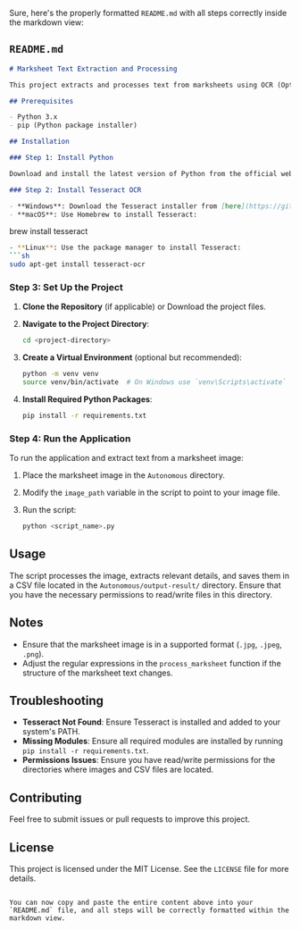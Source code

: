 Sure, here's the properly formatted `README.md` with all steps correctly inside the markdown view:

## `README.md`

```markdown
# Marksheet Text Extraction and Processing

This project extracts and processes text from marksheets using OCR (Optical Character Recognition) and stores the processed data into a CSV file.

## Prerequisites

- Python 3.x
- pip (Python package installer)

## Installation

### Step 1: Install Python

Download and install the latest version of Python from the official website: [https://www.python.org/downloads/](https://www.python.org/downloads/).

### Step 2: Install Tesseract OCR

- **Windows**: Download the Tesseract installer from [here](https://github.com/UB-Mannheim/tesseract/wiki). Run the installer and add Tesseract to your system path.
- **macOS**: Use Homebrew to install Tesseract:
  ```
  brew install tesseract
  ```sh
- **Linux**: Use the package manager to install Tesseract:
  ```sh
  sudo apt-get install tesseract-ocr
  ```

### Step 3: Set Up the Project

1. **Clone the Repository** (if applicable) or Download the project files.

2. **Navigate to the Project Directory**:
   ```sh
   cd <project-directory>
   ```

3. **Create a Virtual Environment** (optional but recommended):
   ```sh
   python -m venv venv
   source venv/bin/activate  # On Windows use `venv\Scripts\activate`
   ```

4. **Install Required Python Packages**:
   ```sh
   pip install -r requirements.txt
   ```

### Step 4: Run the Application

To run the application and extract text from a marksheet image:

1. Place the marksheet image in the `Autonomous` directory.

2. Modify the `image_path` variable in the script to point to your image file.

3. Run the script:
   ```sh
   python <script_name>.py
   ```

## Usage

The script processes the image, extracts relevant details, and saves them in a CSV file located in the `Autonomous/output-result/` directory. Ensure that you have the necessary permissions to read/write files in this directory.

## Notes

- Ensure that the marksheet image is in a supported format (`.jpg`, `.jpeg`, `.png`).
- Adjust the regular expressions in the `process_marksheet` function if the structure of the marksheet text changes.

## Troubleshooting

- **Tesseract Not Found**: Ensure Tesseract is installed and added to your system's PATH.
- **Missing Modules**: Ensure all required modules are installed by running `pip install -r requirements.txt`.
- **Permissions Issues**: Ensure you have read/write permissions for the directories where images and CSV files are located.

## Contributing

Feel free to submit issues or pull requests to improve this project.

## License

This project is licensed under the MIT License. See the `LICENSE` file for more details.
```

You can now copy and paste the entire content above into your `README.md` file, and all steps will be correctly formatted within the markdown view.
